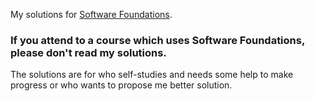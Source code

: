 My solutions for [Software Foundations](https://softwarefoundations.cis.upenn.edu/).

### If you attend to a course which uses Software Foundations, please don't read my solutions.
The solutions are for who self-studies and needs some help to make progress or who wants to propose me better solution.
